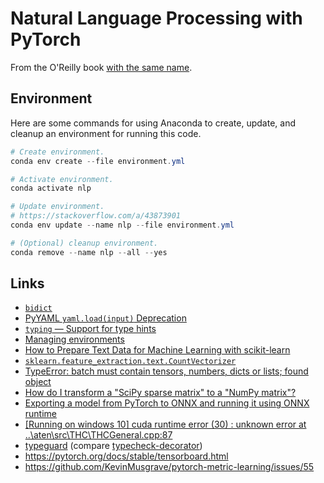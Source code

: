 # Natural Language Processing with PyTorch

From the O'Reilly book
[with the same name](https://learning.oreilly.com/library/view/natural-language-processing/9781491978221/).

## Environment

Here are some commands for using Anaconda to create, update, and cleanup
an environment for running this code.

```powershell
# Create environment.
conda env create --file environment.yml

# Activate environment.
conda activate nlp

# Update environment.
# https://stackoverflow.com/a/43873901
conda env update --name nlp --file environment.yml

# (Optional) cleanup environment.
conda remove --name nlp --all --yes
```

## Links

- [`bidict`](https://bidict.readthedocs.io/en/master/)
- [PyYAML `yaml.load(input)` Deprecation](https://msg.pyyaml.org/load)
- [`typing` &mdash; Support for type hints](https://docs.python.org/3/library/typing.html)
- [Managing environments](https://docs.conda.io/projects/conda/en/latest/user-guide/tasks/manage-environments.html)
- [How to Prepare Text Data for Machine Learning with scikit-learn](https://machinelearningmastery.com/prepare-text-data-machine-learning-scikit-learn/)
- [`sklearn.feature_extraction.text.CountVectorizer`](https://scikit-learn.org/stable/modules/generated/sklearn.feature_extraction.text.CountVectorizer.html)
- [TypeError: batch must contain tensors, numbers, dicts or lists; found object](https://discuss.pytorch.org/t/typeerror-batch-must-contain-tensors-numbers-dicts-or-lists-found-object/14665/3)
- [How do I transform a "SciPy sparse matrix" to a "NumPy matrix"?](https://stackoverflow.com/a/26577144)
- [Exporting a model from PyTorch to ONNX and running it using ONNX runtime](https://pytorch.org/tutorials/advanced/super_resolution_with_onnxruntime.html)
- [[Running on windows 10] cuda runtime error (30) : unknown error at ..\aten\src\THC\THCGeneral.cpp:87](https://github.com/pytorch/pytorch/issues/17108)
- [typeguard](https://typeguard.readthedocs.io/en/latest/) (compare
  [typecheck-decorator](https://pypi.org/project/typecheck-decorator/))
- https://pytorch.org/docs/stable/tensorboard.html
- https://github.com/KevinMusgrave/pytorch-metric-learning/issues/55
